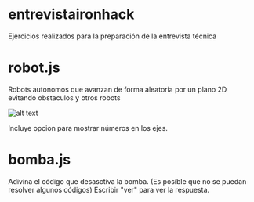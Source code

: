 # entrevistaironhack
Ejercicios realizados para la preparación de la entrevista técnica

# robot.js
Robots autonomos que avanzan de forma aleatoria por un plano 2D evitando obstaculos y otros robots

![alt text](https://raw.githubusercontent.com/MarcosPer/entrevistaironhack/master/robot_preview.gif)

Incluye opcion para mostrar números en los ejes.

# bomba.js
Adivina el código que desasctiva la bomba. (Es posible que no se puedan resolver algunos códigos) Escribir "ver" para ver la respuesta.

